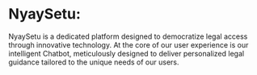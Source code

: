 # NyaySetu:

NyaySetu is a dedicated platform designed to democratize legal access through innovative technology. At the core of our user experience is our intelligent Chatbot, meticulously designed to deliver personalized legal guidance tailored to the unique needs of our users.
